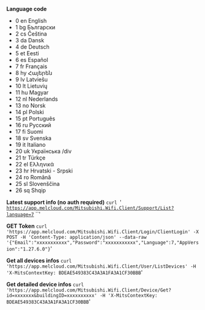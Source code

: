 **Language code**
* 0 en English
* 1 bg Български
* 2 cs Čeština
* 3 da Dansk
* 4 de Deutsch
* 5 et Eesti
* 6 es Español
* 7 fr Français
* 8 hy Հայերեն
* 9 lv Latviešu
* 10 lt Lietuvių
* 11 hu Magyar
* 12 nl Nederlands
* 13 no Norsk
* 14 pl Polski
* 15 pt Português
* 16 ru Русский
* 17 fi Suomi
* 18 sv Svenska
* 19 it Italiano
* 20 uk Українська /div   
* 21 tr Türkçe
* 22 el Ελληνικά
* 23 hr Hrvatski - Srpski
* 24 ro Română
* 25 sl Slovenščina
* 26 sq Shqip

**Latest support info (no auth required)**
`curl `' [`https://app.melcloud.com/Mitsubishi.Wifi.Client/Support/List?language=7`](https://app.melcloud.com/Mitsubishi.Wifi.Client/Support/List?language=7) ``'

**GET Token** 
`curl 'https://app.melcloud.com/Mitsubishi.Wifi.Client/Login/ClientLogin' -X POST -H 'Content-Type: application/json' --data-raw '{"Email":"xxxxxxxxxxx","Password":"xxxxxxxxxxx","Language":7,"AppVersion":"1.27.6.0"}`'

**Get all devices infos**
`curl 'https://app.melcloud.com/Mitsubishi.Wifi.Client/User/ListDevices' -H 'X-MitsContextKey: BDEAE549383C43A3A1FA3A1CF30BBB`'

**Get detailed device infos**
`curl 'https://app.melcloud.com/Mitsubishi.Wifi.Client/Device/Get?id=xxxxxxx&buildingID=xxxxxxxxxx' -H 'X-MitsContextKey: BDEAE549383C43A3A1FA3A1CF30BBB`'
